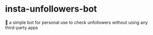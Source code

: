 # insta-unfollowers-bot
🧐 a simple bot for personal use to check unfollowers without using any third-party apps
